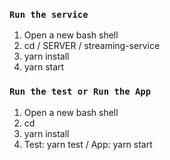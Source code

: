 ### `Run the service`
1. Open a new bash shell
2. cd / SERVER / streaming-service
3. yarn install
4. yarn start

### `Run the test or Run the App`
1. Open a new bash shell
2. cd
3. yarn install 
4. Test: yarn test / App: yarn start


